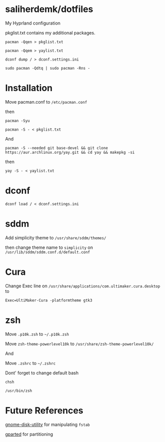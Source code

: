 # saliherdemk/dotfiles
My Hyprland configuration

pkglist.txt contains my additional packages.

```
pacman -Qqen > pkglist.txt
```

```
pacman -Qqem > yaylist.txt
```

```
dconf dump / > dconf.settings.ini
```

```
sudo pacman -Qdtq | sudo pacman -Rns -
```

# Installation
Move pacman.conf to `/etc/pacman.conf`

then

```
pacman -Syu
```

```
pacman -S - < pkglist.txt
```

And

```
pacman -S --needed git base-devel && git clone https://aur.archlinux.org/yay.git && cd yay && makepkg -si
```

then

```
yay -S - < yaylist.txt
```

# dconf

```
dconf load / < dconf.settings.ini
```

# sddm
Add simplicity theme to `/usr/share/sddm/themes/ `

then change theme name to `simplicity` on `/usr/lib/sddm/sddm.conf.d/default.conf`

# Cura
Change Exec line on `/usr/share/applications/com.ultimaker.cura.desktop` to 
```
Exec=UltiMaker-Cura -platformtheme gtk3
```

# zsh
Move `.p10k.zsh` to ``~/.p10k.zsh``

Move `zsh-theme-powerlevel10k` to `/usr/share/zsh-theme-powerlevel10k/`

And

Move `.zshrc` to `~/.zshrc`

Dont' forget to change default bash

```
chsh
```

```
/usr/bin/zsh
```

# Future References
[gnome-disk-utility](https://archlinux.org/packages/extra/x86_64/gnome-disk-utility/) for manipulating `fstab`

[gparted](https://archlinux.org/packages/extra/x86_64/gparted/) for partitioning
